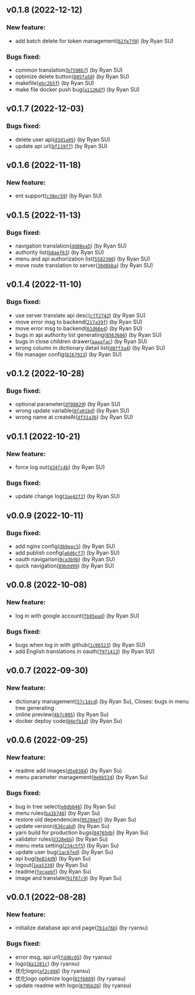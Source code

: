 ## v0.1.8 (2022-12-12)

### New feature:

- add batch delete for token management([`62fe7f0`](https://github.com/suyuan32/simple-admin-backend-ui/commit/62fe7f078a3bfc063c426a89b419eebaaaaefe19)) (by Ryan SU)

### Bugs fixed:

- common translation([`b7598b7`](https://github.com/suyuan32/simple-admin-backend-ui/commit/b7598b76cbd38f2443d74200b4c0d0d4d7616c19)) (by Ryan SU)
- optimize delete button([`805fa58`](https://github.com/suyuan32/simple-admin-backend-ui/commit/805fa58e1990e0034043ce47f4d0cf2ada48afec)) (by Ryan SU)
- makefile([`ebc2b5f`](https://github.com/suyuan32/simple-admin-backend-ui/commit/ebc2b5f2858119d5cd2a8f7a1ffaa012db94b10b)) (by Ryan SU)
- make file docker push bug([`a1126d7`](https://github.com/suyuan32/simple-admin-backend-ui/commit/a1126d70e7612da4d2cbfc2376254d81a39293b1)) (by Ryan SU)

## v0.1.7 (2022-12-03)

### Bugs fixed:

- delete user api([`d3d1a05`](https://github.com/suyuan32/simple-admin-backend-ui/commit/d3d1a05afbdd7ffa49e4d0ccf9360372e2310aa8)) (by Ryan SU)
- update api url([`bf119f7`](https://github.com/suyuan32/simple-admin-backend-ui/commit/bf119f7e5492a9238b2149e1da6947a69e1820ad)) (by Ryan SU)

## v0.1.6 (2022-11-18)

### New feature:

- ent support([`c38ec59`](https://github.com/suyuan32/simple-admin-backend-ui/commit/c38ec59b9663a9fa036b709b8bf9980493264897)) (by Ryan SU)

## v0.1.5 (2022-11-13)

### Bugs fixed:

- navigation translation([`dd88ea5`](https://github.com/suyuan32/simple-admin-backend-ui/commit/dd88ea5511423faa5b72702cc5299702c2d9a1a6)) (by Ryan SU)
- authority list([`b8aef63`](https://github.com/suyuan32/simple-admin-backend-ui/commit/b8aef6300aff9324ec1c295bf62ad7d2cdcf3d8a)) (by Ryan SU)
- menu and api authorization list([`5582380`](https://github.com/suyuan32/simple-admin-backend-ui/commit/558238061aa9ace465fb156466a6d4861d52be4b)) (by Ryan SU)
- move route translation to server([`38d8bba`](https://github.com/suyuan32/simple-admin-backend-ui/commit/38d8bba831593c69d44bd1749c2a6c5aeb1e492a)) (by Ryan SU)

## v0.1.4 (2022-11-10)

### Bugs fixed:

- use server translate api desc([`cff2742`](https://github.com/suyuan32/simple-admin-backend-ui/commit/cff27421729aa45d27e1402c44faa969b3366bdd)) (by Ryan SU)
- move error msg to backend([`217a39f`](https://github.com/suyuan32/simple-admin-backend-ui/commit/217a39fd902ad7334a398b59ddc3bee16cbc912f)) (by Ryan SU)
- move error msg to backend([`61d66e4`](https://github.com/suyuan32/simple-admin-backend-ui/commit/61d66e4dde563012568b1bb63013ed31df298372)) (by Ryan SU)
- bugs in api authority list generating([`8563606`](https://github.com/suyuan32/simple-admin-backend-ui/commit/8563606a36c0cc7858302bb8662116ad6a6ebec2)) (by Ryan SU)
- bugs in close children drawer([`aaaafac`](https://github.com/suyuan32/simple-admin-backend-ui/commit/aaaaface42450b43ea734b08db5cef723a24b0f6)) (by Ryan SU)
- wrong column in dictionary detail list([`d8ff3a4`](https://github.com/suyuan32/simple-admin-backend-ui/commit/d8ff3a4c6076d39d3b07e3161c29305c73254b02)) (by Ryan SU)
- file manager config([`8167913`](https://github.com/suyuan32/simple-admin-backend-ui/commit/81679138262c55e8c9be44f4eb6e0c35b785faf0)) (by Ryan SU)

## v0.1.2 (2022-10-28)

### Bugs fixed:

- optional parameter([`df08829`](https://github.com/suyuan32/simple-admin-backend-ui/commit/df08829b19b1bb82d05fc3d24c87a51622010d67)) (by Ryan SU)
- wrong update variable([`8fa01bd`](https://github.com/suyuan32/simple-admin-backend-ui/commit/8fa01bd4191f8db5ddc577be170b3887eef5ea39)) (by Ryan SU)
- wrong name at createAt([`df31a3b`](https://github.com/suyuan32/simple-admin-backend-ui/commit/df31a3bc1d048776503d1af52860db787aa3841c)) (by Ryan SU)

## v0.1.1 (2022-10-21)

### New feature:

- force log out([`434fc4b`](https://github.com/suyuan32/simple-admin-backend-ui/commit/434fc4be5966d97a339977ab1512aa05259edcda)) (by Ryan SU)

### Bugs fixed:

- update change log([`3ae42f2`](https://github.com/suyuan32/simple-admin-backend-ui/commit/3ae42f2d58d97af5d6834e7b8608b996b124665e)) (by Ryan SU)

## v0.0.9 (2022-10-11)

### Bugs fixed:

- add nginx config([`db9eec5`](https://github.com/suyuan32/simple-admin-backend-ui/commit/db9eec5afae93ffdfff4f261484c4d9b7e921226)) (by Ryan SU)
- add publish config([`a6d6cf7`](https://github.com/suyuan32/simple-admin-backend-ui/commit/a6d6cf79021a9e77442aa46d4479d40fdf173cdc)) (by Ryan SU)
- oauth navigarion([`0ca3b9b`](https://github.com/suyuan32/simple-admin-backend-ui/commit/0ca3b9b3ce5b0086dfb0a1b8e3488358f06bb4dc)) (by Ryan SU)
- quick navigation([`89bdd99`](https://github.com/suyuan32/simple-admin-backend-ui/commit/89bdd99e18a06fb4e8766c340d993dabbee66bd6)) (by Ryan SU)

## v0.0.8 (2022-10-08)

### New feature:

- log in with google account([`fb95ead`](https://github.com/suyuan32/simple-admin-backend-ui/commit/fb95eadc876de7826be684d91a71175e8d5a7e2b)) (by Ryan SU)

### Bugs fixed:

- bugs when log in with github([`1c06523`](https://github.com/suyuan32/simple-admin-backend-ui/commit/1c06523728f3483ef089629f55c6bccb4a9e9fca)) (by Ryan SU)
- add English translations in oauth([`f971413`](https://github.com/suyuan32/simple-admin-backend-ui/commit/f9714131c7cdf6b1808e69aacff2b8bfdad5ac5d)) (by Ryan SU)

## v0.0.7 (2022-09-30)

### New feature:

- dictionary management([`57c1dcd`](https://github.com/suyuan32/simple-admin-backend-ui/commit/57c1dcdf8963c3f6392784bca0a31104cef5f4e3)) (by Ryan Su), Closes: bugs in menu tree generating
- online preview([`4b7c005`](https://github.com/suyuan32/simple-admin-backend-ui/commit/4b7c0056873128f49cb7f8cc7e5ea725c4d7e652)) (by Ryan Su)
- docker deploy code([`04efb1d`](https://github.com/suyuan32/simple-admin-backend-ui/commit/04efb1d272883f551fd3fd1dda82cf3dcb8c47cb)) (by Ryan Su)

## v0.0.6 (2022-09-25)

### New feature:

- readme add images([`d5e0384`](https://github.com/suyuan32/simple-admin-backend-ui/commit/d5e038459c8fbdc7aa98bb9cc3c925529d5be365)) (by Ryan Su)
- menu parameter management([`9e0b534`](https://github.com/suyuan32/simple-admin-backend-ui/commit/9e0b534fc9da3c5d85f98de96675bb83dcd4f37c)) (by Ryan Su)

### Bugs fixed:

- bug in tree select([`e0db046`](https://github.com/suyuan32/simple-admin-backend-ui/commit/e0db0468b056c7e4011bd1d68312d60140957056)) (by Ryan Su)
- menu rules([`ba1b746`](https://github.com/suyuan32/simple-admin-backend-ui/commit/ba1b746e15643c24a70b8469591d26a61d365e03)) (by Ryan Su)
- restore old dependencies([`95294ef`](https://github.com/suyuan32/simple-admin-backend-ui/commit/95294efdbd3a9ec311feee4cf0252e3af302fcfb)) (by Ryan Su)
- update version([`636cabd`](https://github.com/suyuan32/simple-admin-backend-ui/commit/636cabd7a88e0afbb18406971c6f6c66e944e97c)) (by Ryan Su)
- yarn build for production bugs([`84765db`](https://github.com/suyuan32/simple-admin-backend-ui/commit/84765dbaf6d95d5b39a5edd191890447383c346d)) (by Ryan Su)
- validator rules([`d328ebb`](https://github.com/suyuan32/simple-admin-backend-ui/commit/d328ebbad1613f83220d727ebb7686f2487a9ea6)) (by Ryan Su)
- menu meta setting([`234c5f5`](https://github.com/suyuan32/simple-admin-backend-ui/commit/234c5f571b1f5085b76d50520ea465b083f46f90)) (by Ryan Su)
- update user bug([`1ac67ed`](https://github.com/suyuan32/simple-admin-backend-ui/commit/1ac67ed38317cdf9aed7d33742c082fe576455dd)) (by Ryan Su)
- api bug([`9e824d9`](https://github.com/suyuan32/simple-admin-backend-ui/commit/9e824d9b7c319ad2f5b462d726320f357bd33c0b)) (by Ryan Su)
- logout([`1ea5339`](https://github.com/suyuan32/simple-admin-backend-ui/commit/1ea53390d23d1dc1a29dfd9b9a60c7a1f8afe731)) (by Ryan Su)
- readme([`fecaebf`](https://github.com/suyuan32/simple-admin-backend-ui/commit/fecaebf341cf17e1f5c16abaf0767d11613bb6c3)) (by Ryan Su)
- image and translate([`91f87c9`](https://github.com/suyuan32/simple-admin-backend-ui/commit/91f87c982ca6d4d87550469c4452b7a314f031d9)) (by Ryan Su)

## v0.0.1 (2022-08-28)

### New feature:

- initialize database api and page([`7b1a76b`](https://github.com/suyuan32/simple-admin-backend-ui/commit/7b1a76b1a3971c90315d372a6f61a24b6c5b520b)) (by ryansu)

### Bugs fixed:

- error msg, api url([`fdd6c05`](https://github.com/suyuan32/simple-admin-backend-ui/commit/fdd6c05221055012f4bb8970525aa778fb9af383)) (by ryansu)
- logo([`8a1281c`](https://github.com/suyuan32/simple-admin-backend-ui/commit/8a1281c1c6fd9de22dd198095c4abcc157a8199b)) (by ryansu)
- 优化logo([`af2cdd4`](https://github.com/suyuan32/simple-admin-backend-ui/commit/af2cdd455af48eaeb13b510bbbc2c525e136a8a8)) (by ryansu)
- 优化logo  optimize logo([`02f6889`](https://github.com/suyuan32/simple-admin-backend-ui/commit/02f6889417a0167616e8c46dd687af5d599e3cce)) (by ryansu)
- update readme with logo([`879bb26`](https://github.com/suyuan32/simple-admin-backend-ui/commit/879bb26bc76f46bfe6d20199fdd137c9399b7ca0)) (by ryansu)